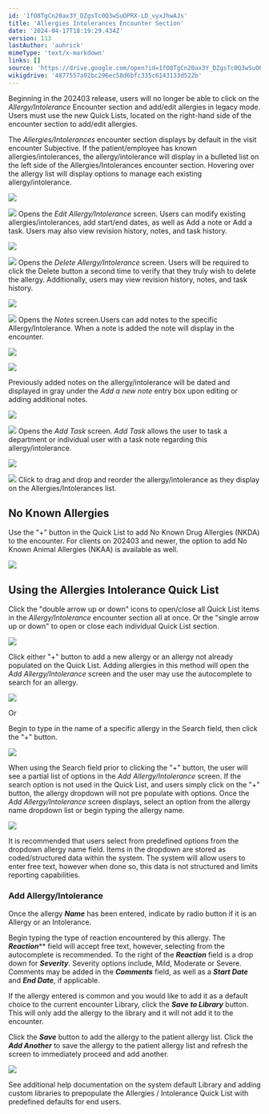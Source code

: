 ```yaml
---
id: '1fO8TgCn20ax3Y_DZgsTc0Q3wSuOPRX-LD_vyxJhwAJs'
title: 'Allergies Intolerances Encounter Section'
date: '2024-04-17T18:19:29.434Z'
version: 113
lastAuthor: 'auhrick'
mimeType: 'text/x-markdown'
links: []
source: 'https://drive.google.com/open?id=1fO8TgCn20ax3Y_DZgsTc0Q3wSuOPRX-LD_vyxJhwAJs'
wikigdrive: '4877557a92bc296ec58d6bfc335c6143133d522b'
---
```

Beginning in the 202403 release, users will no longer be able to click on the *Allergy/Intolerance* Encounter section and add/edit allergies in legacy mode. Users must use the new Quick Lists, located on the right-hand side of the encounter section to add/edit allergies.

The *Allergies/Intolerances* encounter section displays by default in the visit encounter Subjective. If the patient/employee has known allergies/intolerances, the allergy/intolerance will display in a bulleted list on the left side of the Allergies/Intolerances encounter section. Hovering over the allergy list will display options to manage each existing allergy/intolerance.

![](../allergies-intolerances-encounter-section.assets/17e10896705c37524d6d22fe714da95d.png)

![](../allergies-intolerances-encounter-section.assets/1f5526a0699824cec1437d9277aecb72.png)
  Opens the *Edit Allergy/Intolerance* screen. Users can modify existing allergies/intolerances, add start/end dates, as well as Add a note or Add a task. Users may also view revision history, notes, and task history.

![](../allergies-intolerances-encounter-section.assets/0e7edb8270cfc8a0a5bc0f5131d17a4f.png)

![](../allergies-intolerances-encounter-section.assets/81be7fb05b33662fef9166b9af63cb3d.png)
 Opens the *Delete Allergy/Intolerance* screen. Users will be required to click the Delete button a second time to verify that they truly wish to delete the allergy. Additionally, users may view revision history, notes, and task history.

![](../allergies-intolerances-encounter-section.assets/b763ca48ac827520c9fe0282e853a8df.png)

![](../allergies-intolerances-encounter-section.assets/af31bccb4a420382b71295d5f3a052f2.png)
   Opens the *Notes* screen.Users can add notes to the specific Allergy/Intolerance. When a note is added the note will display in the encounter.

![](../allergies-intolerances-encounter-section.assets/d2f527585113b3eb4d3e9e59e0b14e3b.png)

![](../allergies-intolerances-encounter-section.assets/3683d3acb93ac846364c45d3455aa005.png)

Previously added notes on the allergy/intolerance will be dated and displayed in gray under the *Add a new note* entry box upon editing or adding additional notes.

![](../allergies-intolerances-encounter-section.assets/ef7fa74b40b6b9f4a17a6ea627ce9594.png)

![](../allergies-intolerances-encounter-section.assets/782d8f964ad0afc9fd098fc353d36096.png)
  Opens the *Add Task* screen. *Add Task* allows the user to task a department or individual user with a task note regarding this allergy/intolerance.

![](../allergies-intolerances-encounter-section.assets/d7117bbc0708894acb083b0969ed9838.png)

![](../allergies-intolerances-encounter-section.assets/ef96d008cdb993e4655145ba38cc4ce6.png)
   Click to drag and drop and reorder the allergy/intolerance as they display on the Allergies/Intolerances list.

## No Known Allergies

Use the "+" button in the Quick List to add No Known Drug Allergies (NKDA) to the encounter. For clients on 202403 and newer, the option to add No Known Animal Allergies (NKAA) is available as well.

![](../allergies-intolerances-encounter-section.assets/4e5a0e7727d2db34d6edef53141b4677.png)

## Using the Allergies Intolerance Quick List

Click the "double arrow up or down" icons to open/close all Quick List items in the *Allergy/Intolerance* encounter section all at once. Or the "single arrow up or down" to open or close each individual Quick List section.

![](../allergies-intolerances-encounter-section.assets/ba48f214d11eb0f17209d87da03c62cd.png)

Click either "+" button to add a new allergy or an allergy not already populated on the Quick List. Adding allergies in this method will open the *Add Allergy/Intolerance* screen and the user may use the autocomplete to search for an allergy.

![](../allergies-intolerances-encounter-section.assets/8a25cca747dfebe76aa09e1bf61220e2.png)

Or

Begin to type in the name of a specific allergy in the Search field, then click the "+" button.

![](../allergies-intolerances-encounter-section.assets/11c7bf0b1e54bc7b02c61a866bfc59fe.png)

When using the Search field prior to clicking the "+" button, the user will see a partial list of options in the *Add Allergy/Intolerance* screen. If the search option is not used in the Quick List, and users simply click on the "+" button, the allergy dropdown will not pre populate with options. Once the *Add Allergy/Intolerance* screen displays, select an option from the allergy name dropdown list or begin typing the allergy name.

![](../allergies-intolerances-encounter-section.assets/37d44ce4733d6f96bca39cc5b483b473.png)

It is recommended that users select from predefined options from the dropdown allergy name field. Items in the dropdown are stored as coded/structured data within the system. The system will allow users to enter free text, however when done so, this data is not structured and limits reporting capabilities.

### Add Allergy/Intolerance

Once the allergy **_Name_** has been entered, indicate by radio button if it is an Allergy or an Intolerance.

Begin typing the type of reaction encountered by this allergy. The **_Reaction_**** field will accept free text, however, selecting from the autocomplete is recommended.  To the right of the **_Reaction_** field is a drop down for **_Severity_**. Severity options include, Mild, Moderate or Severe. Comments may be added in the **_Comments_** field, as well as a **_Start Date_** and **_End Date_**, if applicable.

If the allergy entered is common and you would like to add it as a default choice to the current encounter Library, click the **_Save to Library_** button. This will only add the allergy to the library and it will not add it to the encounter.

Click the **_Save_** button to add the allergy to the patient allergy list. Click the **_Add Another_** to save the allergy to the patient allergy list and refresh the screen to immediately proceed and add another.

![](../allergies-intolerances-encounter-section.assets/cb38c2589780610f13f4ba09a73ea1bf.png)

See additional help documentation on the system default Library and adding custom libraries to prepopulate the Allergies / Intolerance Quick List with predefined defaults for end users.
